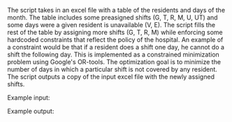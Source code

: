 The script takes in an excel file with a table of the residents and days of the month. 
The table includes some preasigned shifts (G, T, R, M, U, UT) and some days were a given resident is unavailable (V, E).
The script fills the rest of the table by assigning more shifts (G, T, R, M) while enforcing some hardcoded constraints that reflect the policy of the hospital.
An example of a constraint would be that if a resident does a shift one day, he cannot do a shift the following day.
This is implemented as a constrained minimization problem using Google's OR-tools.
The optimization goal is to minimize the number of days in which a particular shift is not covered by any resident.
The script outputs a copy of the input excel file with the newly assigned shifts.

Example input:


Example output:
